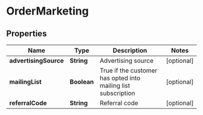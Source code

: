 
# OrderMarketing

## Properties
Name | Type | Description | Notes
------------ | ------------- | ------------- | -------------
**advertisingSource** | **String** | Advertising source |  [optional]
**mailingList** | **Boolean** | True if the customer has opted into mailing list subscription |  [optional]
**referralCode** | **String** | Referral code |  [optional]



